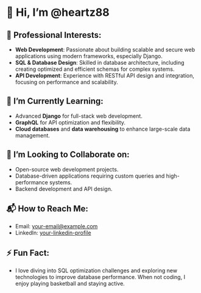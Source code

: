 # 👋 Hi, I’m @heartz88

## 💼 Professional Interests:
- **Web Development**: Passionate about building scalable and secure web applications using modern frameworks, especially Django.
- **SQL & Database Design**: Skilled in database architecture, including creating optimized and efficient schemas for complex systems.
- **API Development**: Experience with RESTful API design and integration, focusing on performance and scalability.

## 🌱 I’m Currently Learning:
- Advanced **Django** for full-stack web development.
- **GraphQL** for API optimization and flexibility.
- **Cloud databases** and **data warehousing** to enhance large-scale data management.

## 🤝 I’m Looking to Collaborate on:
- Open-source web development projects.
- Database-driven applications requiring custom queries and high-performance systems.
- Backend development and API design.

## 📬 How to Reach Me:
- Email: [your-email@example.com](mailto:your-email@example.com)
- LinkedIn: [your-linkedin-profile](https://www.linkedin.com/in/your-profile)

## ⚡ Fun Fact:
- I love diving into SQL optimization challenges and exploring new technologies to improve database performance. When not coding, I enjoy playing basketball and staying active.


<!---
heartz88/heartz88 is a ✨ special ✨ repository because its `README.md` (this file) appears on your GitHub profile.
You can click the Preview link to take a look at your changes.
--->
